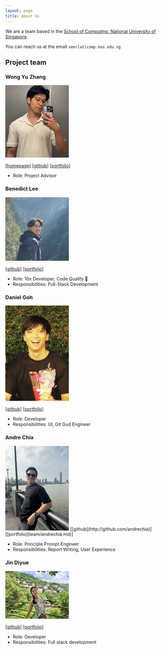 ```yaml
---
layout: page
title: About Us
---
```


We are a team based in the [School of Computing, National University of Singapore](https://www.comp.nus.edu.sg).

You can reach us at the email `seer[at]comp.nus.edu.sg`

## Project team

### Wong Yu Zhang

<img src="images/fieash.png" width="200px">

[[homepage](https://fieash.github.io/)]
[[github](https://github.com/fieash)]
[[portfolio](team/yuzhangWong.md)]

- Role: Project Advisor

### Benedict Lee

<img src="images/benedictlee.png" width="200px">

[[github](http://github.com/benedictleejr)]
[[portfolio](team/benedictLee.md)]

- Role: 10x Developer, Code Quality :police_car:
- Responsibilities: Full-Stack Development

### Daniel Goh

<img src="images/danplatypus30.png" width="200px">

[[github](http://github.com/danplatypus30)]
[[portfolio](team/danielGoh.md)]

- Role: Developer
- Responsibilities: UI, Git Gud Engineer

### Andre Chia

<img src ="images/andrechia.png" width="200px">
[[github](http://github.com/andrechia)]
[[portfolio](team/andrechia.md)]

- Role: Principle Prompt Engineer
- Responsibilities: Report Writing, User Experience

### Jin Diyue

<img src="images/golddirio.png" width="200px">

[[github](https://github.com/Golddirio)]
[[portfolio](team/golddirio.md)]

- Role: Developer
- Responsibilities: Full stack development
